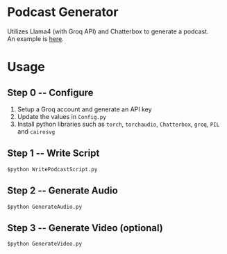 # Podcast Generator
Utilizes Llama4 (with Groq API) and Chatterbox to generate a podcast.  
An example is [here](https://www.youtube.com/watch?v=-oJIJmt62U4).  
# Usage
## Step 0 -- Configure  
1) Setup a Groq account and generate an API key
2) Update the values in `Config.py`
3) Install python libraries such as `torch`, `torchaudio`, `Chatterbox`, `groq`, `PIL` and `cairosvg`
## Step 1 -- Write Script
`$python WritePodcastScript.py`
## Step 2 -- Generate Audio
`$python GenerateAudio.py`
## Step 3 -- Generate Video (optional)
`$python GenerateVideo.py`